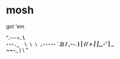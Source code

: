 # mosh

got 'em

".---<__. \ \
`---._  \ \ \
,----`- `.))
/ ,--.   )  |
/_/    >     |
|,\__-'      |
\_           \
~~-___      )
   \      \"
